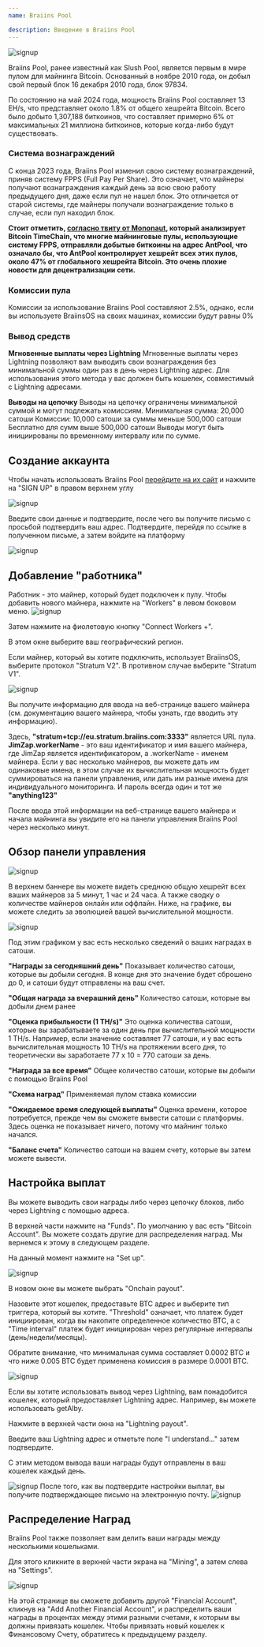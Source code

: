 ```yaml
---
name: Braiins Pool

description: Введение в Braiins Pool
---
```


![signup](assets/cover.webp)

Braiins Pool, ранее известный как Slush Pool, является первым в мире пулом для майнинга Bitcoin. Основанный в ноябре 2010 года, он добыл свой первый блок 16 декабря 2010 года, блок 97834.

По состоянию на май 2024 года, мощность Braiins Pool составляет 13 EH/s, что представляет около 1.8% от общего хешрейта Bitcoin. Всего было добыто 1,307,188 биткоинов, что составляет примерно 6% от максимальных 21 миллиона биткоинов, которые когда-либо будут существовать.

### Система вознаграждений

С конца 2023 года, Braiins Pool изменил свою систему вознаграждений, приняв систему FPPS (Full Pay Per Share). Это означает, что майнеры получают вознаграждения каждый день за всю свою работу предыдущего дня, даже если пул не нашел блок. Это отличается от старой системы, где майнеры получали вознаграждение только в случае, если пул находил блок.

**Стоит отметить, [согласно твиту от Mononaut](https://x.com/mononautical/status/1777686545715089605), который анализирует Bitcoin TimeChain, что многие майнинговые пулы, использующие систему FPPS, отправляли добытые биткоины на адрес AntPool, что означало бы, что AntPool контролирует хешрейт всех этих пулов, около 47% от глобального хешрейта Bitcoin. Это очень плохие новости для децентрализации сети.**

### Комиссии пула

Комиссии за использование Braiins Pool составляют 2.5%, однако, если вы используете BraiinsOS на своих машинах, комиссии будут равны 0%

### Вывод средств

**Мгновенные выплаты через Lightning**
Мгновенные выплаты через Lightning позволяют вам выводить свои вознаграждения без минимальной суммы один раз в день через Lightning адрес. 
Для использования этого метода у вас должен быть кошелек, совместимый с Lightning адресами.

**Выводы на цепочку**
Выводы на цепочку ограничены минимальной суммой и могут подлежать комиссиям. 
Минимальная сумма: 20,000 сатоши
Комиссии: 10,000 сатоши за суммы меньше 500,000 сатоши
Бесплатно для сумм выше 500,000 сатоши
Выводы могут быть инициированы по временному интервалу или по сумме.

## Создание аккаунта

Чтобы начать использовать Braiins Pool [перейдите на их сайт](https://braiins.com/pool) и нажмите на "SIGN UP" в правом верхнем углу


![signup](assets/3.webp)

Введите свои данные и подтвердите, после чего вы получите письмо с просьбой подтвердить ваш адрес. Подтвердите, перейдя по ссылке в полученном письме, а затем войдите на платформу

![signup](assets/4.webp)


## Добавление "работника"
Работник - это майнер, который будет подключен к пулу. Чтобы добавить нового майнера, нажмите на "Workers" в левом боковом меню.
![signup](assets/7.webp)

Затем нажмите на фиолетовую кнопку "Connect Workers +".

В этом окне выберите ваш географический регион.

Если майнер, который вы хотите подключить, использует BraiinsOS, выберите протокол "Stratum V2". В противном случае выберите "Stratum V1".

![signup](assets/8.webp)

Вы получите информацию для ввода на веб-странице вашего майнера (см. документацию вашего майнера, чтобы узнать, где вводить эту информацию).

Здесь, **"stratum+tcp://eu.stratum.braiins.com:3333"** является URL пула.
**JimZap.workerName** - это ваш идентификатор и имя вашего майнера, где JimZap является идентификатором, а .workerName - именем майнера. Если у вас несколько майнеров, вы можете дать им одинаковые имена, в этом случае их вычислительная мощность будет суммироваться на панели управления, или дать им разные имена для индивидуального мониторинга.
И пароль всегда один и тот же **"anything123"**

После ввода этой информации на веб-странице вашего майнера и начала майнинга вы увидите его на панели управления Braiins Pool через несколько минут.

## Обзор панели управления

![signup](assets/9.webp)

В верхнем баннере вы можете видеть среднюю общую хешрейт всех ваших майнеров за 5 минут, 1 час и 24 часа. А также сводку о количестве майнеров онлайн или оффлайн.
Ниже, на графике, вы можете следить за эволюцией вашей вычислительной мощности.

![signup](assets/10.webp)

Под этим графиком у вас есть несколько сведений о ваших наградах в сатоши.

**"Награды за сегодняшний день"** Показывает количество сатоши, которые вы добыли сегодня. В конце дня это значение будет сброшено до 0, и сатоши будут отправлены на ваш счет.

**"Общая награда за вчерашний день"** Количество сатоши, которые вы добыли днем ранее

**"Оценка прибыльности (1 TH/s)"** Это оценка количества сатоши, которые вы зарабатываете за один день при вычислительной мощности 1 TH/s. Например, если значение составляет 77 сатоши, и у вас есть вычислительная мощность 10 TH/s на протяжении всего дня, то теоретически вы заработаете 77 x 10 = 770 сатоши за день.

**"Награда за все время"** Общее количество сатоши, которые вы добыли с помощью Braiins Pool

**"Схема наград"** Применяемая пулом ставка комиссии

**"Ожидаемое время следующей выплаты"** Оценка времени, которое потребуется, прежде чем вы сможете вывести сатоши с платформы. Здесь оценка не показывает ничего, потому что майнинг только начался.

**"Баланс счета"** Количество сатоши на вашем счету, которые вы затем можете вывести.
## Настройка выплат
Вы можете выводить свои награды либо через цепочку блоков, либо через Lightning с помощью адреса.

В верхней части нажмите на "Funds". По умолчанию у вас есть "Bitcoin Account". Вы можете создать другие для распределения наград. Мы вернемся к этому в следующем разделе.

На данный момент нажмите на "Set up".

![signup](assets/17.webp)

В новом окне вы можете выбрать "Onchain payout".

Назовите этот кошелек, предоставьте BTC адрес и выберите тип триггера, который вы хотите. "Threshold" означает, что платеж будет инициирован, когда вы накопите определенное количество BTC, а с "Time interval" платеж будет инициирован через регулярные интервалы (день/недели/месяцы).

Обратите внимание, что минимальная сумма составляет 0.0002 BTC и что ниже 0.005 BTC будет применена комиссия в размере 0.0001 BTC.

![signup](assets/18.webp)

Если вы хотите использовать вывод через Lightning, вам понадобится кошелек, который предоставляет Lightning адрес. Например, вы можете использовать getAlby.

Нажмите в верхней части окна на "Lightning payout".

Введите ваш Lightning адрес и отметьте поле "I understand..." затем подтвердите.

С этим методом вывода ваши награды будут отправлены в ваш кошелек каждый день.

![signup](assets/14.webp)
После того, как вы подтвердите настройки выплат, вы получите подтверждающее письмо на электронную почту.
![signup](assets/15.webp)

## Распределение Наград

Braiins Pool также позволяет вам делить ваши награды между несколькими кошельками.

Для этого кликните в верхней части экрана на "Mining", а затем слева на "Settings".

![signup](assets/19.webp)

На этой странице вы сможете добавить другой "Financial Account", кликнув на "Add Another Financial Account", и распределить ваши награды в процентах между этими разными счетами, к которым вы должны привязать кошелек. Чтобы привязать новый кошелек к Финансовому Счету, обратитесь к предыдущему разделу.